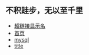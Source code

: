 ## 不积跬步，无以至千里
- <a href="https://www.baidu.com" title="超链接title">超链接显示名</a>
- <a href="https://xiaozhijiang.github.io/ingli/login.html" title="超链接title1">首页</a>
- <a href="https://xiaozhijiang.github.io/ingli/mysql.md" title="超链接title2">mysql</a>
- [title](./mysql.md)
